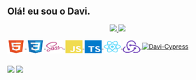 ## Olá! eu sou o Davi.
<div align="center">
  <a href="https://github.com/daviArttur">
  <img height="180em" src="https://github-readme-stats.vercel.app/api?username=daviArttur&theme=midnight-purple&show_icons=true&include_all_commits=true&count_private=true" title_color="#000"/>
  <img height="180em" src="https://github-readme-stats.vercel.app/api/top-langs/?username=daviArttur&layout=compact&langs_count=7&theme=midnight-purple"/>
</div>
  
  
<div style="display: inline_block"><br>
  <img align="center" alt="Davi-HTML" height="30" width="40" src="https://raw.githubusercontent.com/devicons/devicon/master/icons/html5/html5-original.svg">
  <img align="center" alt="Davi-CSS" height="30" width="40" src="https://raw.githubusercontent.com/devicons/devicon/master/icons/css3/css3-original.svg">
  <img align="center" alt="Davi-Sass" height="30" width="40" src="https://raw.githubusercontent.com/devicons/devicon/master/icons/sass/sass-original.svg">
  <img align="center" alt="Davi-Js" height="30" width="40" src="https://raw.githubusercontent.com/devicons/devicon/master/icons/javascript/javascript-plain.svg">
  <img align="center" alt="Davi-Ts" height="30" width="40" src="https://raw.githubusercontent.com/devicons/devicon/master/icons/typescript/typescript-plain.svg">
  <img align="center" alt="Davi-React" height="30" width="40" src="https://raw.githubusercontent.com/devicons/devicon/master/icons/react/react-original.svg">
  <img align="center" alt="Davi-Redux" height="30" width="40" src="https://raw.githubusercontent.com/devicons/devicon/master/icons/redux/redux-original.svg">
  <img align="center" alt="Davi-Cypress" height="30" width="40" src="https://docs.nestjs.com/assets/logo-small.svg">
 
</div>
  
  ##
 
<div> 

  <a href = "mailto:daviartur2004@gmail.com"><img src="https://img.shields.io/badge/-Gmail-%23333?style=for-the-badge&logo=gmail&logoColor=white" target="_blank"></a>
  <a href="https://www.linkedin.com/in/davi-artur-9a7712215/" target="_blank"><img src="https://img.shields.io/badge/-LinkedIn-%230077B5?style=for-the-badge&logo=linkedin&logoColor=white" target="_blank"></a> 
 
 
</div>
